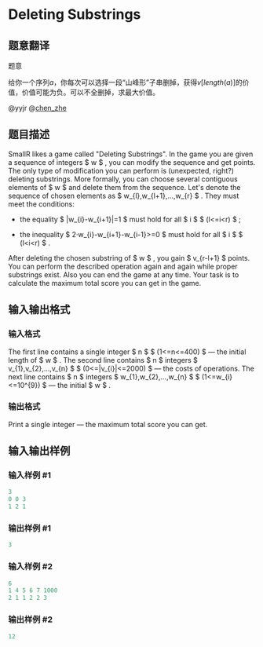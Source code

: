 # Deleting Substrings

## 题意翻译

题意

给你一个序列$a$，你每次可以选择一段“山峰形”子串删掉，获得$v$[$length(a)$]的价值，价值可能为负。可以不全删掉，求最大价值。

@yyjr @[chen_zhe](/space/show?uid=8457)

## 题目描述

SmallR likes a game called "Deleting Substrings". In the game you are given a sequence of integers $ w $ , you can modify the sequence and get points. The only type of modification you can perform is (unexpected, right?) deleting substrings. More formally, you can choose several contiguous elements of $ w $ and delete them from the sequence. Let's denote the sequence of chosen elements as $ w_{l},w_{l+1},...,w_{r} $ . They must meet the conditions:

- the equality $ |w_{i}-w_{i+1}|=1 $ must hold for all $ i $ $ (l<=i&lt;r) $ ;

- the inequality $ 2·w_{i}-w_{i+1}-w_{i-1}>=0 $ must hold for all $ i $ $ (l&lt;i&lt;r) $ .

After deleting the chosen substring of $ w $ , you gain $ v_{r-l+1} $ points. You can perform the described operation again and again while proper substrings exist. Also you can end the game at any time. Your task is to calculate the maximum total score you can get in the game.

## 输入输出格式

### 输入格式

The first line contains a single integer $ n $ $ (1<=n<=400) $ — the initial length of $ w $ . The second line contains $ n $ integers $ v_{1},v_{2},...,v_{n} $ $ (0<=|v_{i}|<=2000) $ — the costs of operations. The next line contains $ n $ integers $ w_{1},w_{2},...,w_{n} $ $ (1<=w_{i}<=10^{9}) $ — the initial $ w $ .

### 输出格式

Print a single integer — the maximum total score you can get.

## 输入输出样例

### 输入样例 #1

```cpp
3
0 0 3
1 2 1

```
### 输出样例 #1

```cpp
3
```


### 输入样例 #2

```cpp
6
1 4 5 6 7 1000
2 1 1 2 2 3

```
### 输出样例 #2

```cpp
12
```


